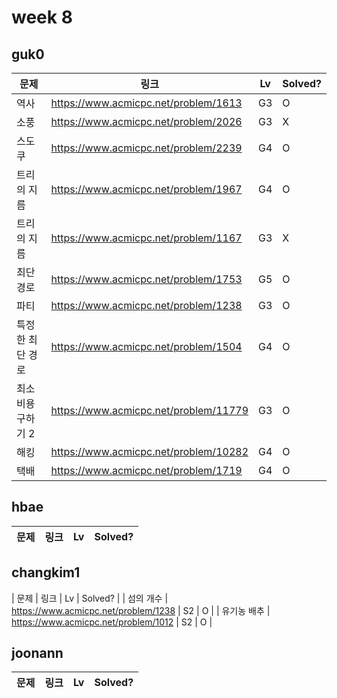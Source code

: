 # week 8

## guk0
| 문제 | 링크 | Lv  | Solved? |
| --- | --- | --- | --- |
| 역사 | https://www.acmicpc.net/problem/1613 | G3 | O |
| 소풍 | https://www.acmicpc.net/problem/2026 | G3 | X |
| 스도쿠 | https://www.acmicpc.net/problem/2239 | G4 | O |
| 트리의 지름 | https://www.acmicpc.net/problem/1967 | G4 | O |
| 트리의 지름 | https://www.acmicpc.net/problem/1167 | G3 | X |
| 최단경로 | https://www.acmicpc.net/problem/1753 | G5 | O |
| 파티 | https://www.acmicpc.net/problem/1238 | G3 | O |
| 특정한 최단 경로 | https://www.acmicpc.net/problem/1504 | G4 | O |
| 최소비용 구하기 2 | https://www.acmicpc.net/problem/11779 | G3 | O |
| 해킹 | https://www.acmicpc.net/problem/10282 | G4 | O |
| 택배 | https://www.acmicpc.net/problem/1719 | G4 | O |


## hbae 
| 문제 | 링크 | Lv  | Solved? |
| --- | --- | --- | --- |

## changkim1
| 문제 | 링크 | Lv  | Solved? |
| 섬의 개수 | https://www.acmicpc.net/problem/1238 | S2 | O |
| 유기농 배추 | https://www.acmicpc.net/problem/1012 | S2 | O |

## joonann
| 문제 | 링크 | Lv  | Solved? |
| --- | --- | --- | --- |
